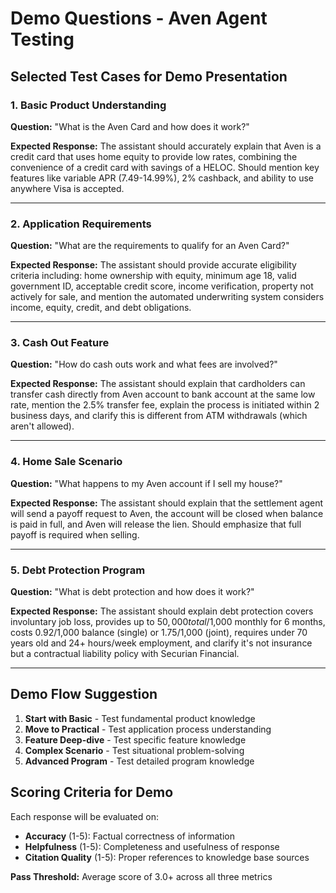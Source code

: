 # Demo Questions - Aven Agent Testing

## Selected Test Cases for Demo Presentation

### 1. Basic Product Understanding

**Question:** "What is the Aven Card and how does it work?"

**Expected Response:** The assistant should accurately explain that Aven is a credit card that uses home equity to provide low rates, combining the convenience of a credit card with savings of a HELOC. Should mention key features like variable APR (7.49-14.99%), 2% cashback, and ability to use anywhere Visa is accepted.

---

### 2. Application Requirements

**Question:** "What are the requirements to qualify for an Aven Card?"

**Expected Response:** The assistant should provide accurate eligibility criteria including: home ownership with equity, minimum age 18, valid government ID, acceptable credit score, income verification, property not actively for sale, and mention the automated underwriting system considers income, equity, credit, and debt obligations.

---

### 3. Cash Out Feature

**Question:** "How do cash outs work and what fees are involved?"

**Expected Response:** The assistant should explain that cardholders can transfer cash directly from Aven account to bank account at the same low rate, mention the 2.5% transfer fee, explain the process is initiated within 2 business days, and clarify this is different from ATM withdrawals (which aren't allowed).

---

### 4. Home Sale Scenario

**Question:** "What happens to my Aven account if I sell my house?"

**Expected Response:** The assistant should explain that the settlement agent will send a payoff request to Aven, the account will be closed when balance is paid in full, and Aven will release the lien. Should emphasize that full payoff is required when selling.

---

### 5. Debt Protection Program

**Question:** "What is debt protection and how does it work?"

**Expected Response:** The assistant should explain debt protection covers involuntary job loss, provides up to $50,000 total/$1,000 monthly for 6 months, costs $0.92/$1,000 balance (single) or $1.75/$1,000 (joint), requires under 70 years old and 24+ hours/week employment, and clarify it's not insurance but a contractual liability policy with Securian Financial.

---

## Demo Flow Suggestion

1. **Start with Basic** - Test fundamental product knowledge
2. **Move to Practical** - Test application process understanding
3. **Feature Deep-dive** - Test specific feature knowledge
4. **Complex Scenario** - Test situational problem-solving
5. **Advanced Program** - Test detailed program knowledge

## Scoring Criteria for Demo

Each response will be evaluated on:

- **Accuracy** (1-5): Factual correctness of information
- **Helpfulness** (1-5): Completeness and usefulness of response
- **Citation Quality** (1-5): Proper references to knowledge base sources

**Pass Threshold:** Average score of 3.0+ across all three metrics
